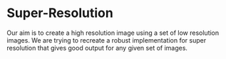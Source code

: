 # Super-Resolution
Our aim is to create a high resolution image using a set of low resolution images.
We are trying to recreate a robust implementation for super resolution that gives good output for any given set of images.
